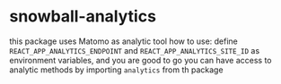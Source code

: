 # snowball-analytics
this package uses Matomo as analytic tool
how to use:
define `REACT_APP_ANALYTICS_ENDPOINT` and `REACT_APP_ANALYTICS_SITE_ID` as  environment variables, and you are good to go
you can have access to analytic methods by importing `analytics` from th package
